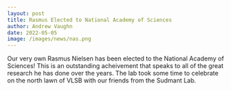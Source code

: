 ```yaml
---
layout: post
title: Rasmus Elected to National Academy of Sciences
author: Andrew Vaughn
date: 2022-05-05
image: /images/news/nas.png
---
```



Our very own Rasmus Nielsen has been elected to the National Academy of Sciences! This is an outstanding acheivement that speaks to all of the great research he has done over the years. The lab took some time to celebrate on the north lawn of VLSB with our friends from the Sudmant Lab.